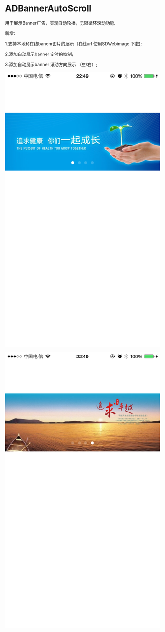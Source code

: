 # ADBannerAutoScroll
用于展示Banner广告，实现自动轮播，无限循环滚动功能.

新增:

1.支持本地和在线banenr图片的展示（在线url 使用SDWebimage 下载);

2.添加自动展示banner 定时的控制;

3.添加自动展示banner 滚动方向展示 （左/右）;

![Aaron Swartz](https://raw.githubusercontent.com/Jsonmess/ADBannerAutoScroll/master/screen1.png)

![Aaron Swartz](https://raw.githubusercontent.com/Jsonmess/ADBannerAutoScroll/master/screen2.png)


